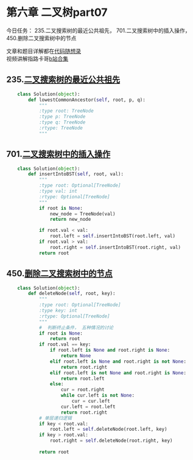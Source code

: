 # 第六章  二叉树part07

今日任务： 235.二叉搜索树的最近公共祖先， 701.二叉搜索树中的插入操作， 450.删除二叉搜索树中的节点

文章和题目详解都在[代码随想录](https://programmercarl.com/)  
视频讲解指路卡哥[b站合集](https://space.bilibili.com/525438321/channel/collectiondetail?sid=180037)

## 235.[二叉搜索树的最近公共祖先](https://leetcode.com/problems/lowest-common-ancestor-of-a-binary-search-tree/)
```python
    class Solution(object):
        def lowestCommonAncestor(self, root, p, q):
            """
            :type root: TreeNode
            :type p: TreeNode
            :type q: TreeNode
            :rtype: TreeNode
            """

```

## 701.[二叉搜索树中的插入操作](https://leetcode.com/problems/insert-into-a-binary-search-tree/)
```python
    class Solution(object):
        def insertIntoBST(self, root, val):
            """
            :type root: Optional[TreeNode]
            :type val: int
            :rtype: Optional[TreeNode]
            """
            if root is None:
                new_node = TreeNode(val)
                return new_node

            if root.val < val:
                root.left = self.insertIntoBST(root.left, val)
            if root.val > val:
                root.right = self.insertIntoBST(root.right, val)
            return root

```

## 450.[删除二叉搜索树中的节点](https://leetcode.com/problems/delete-node-in-a-bst/)
```python
    class Solution(object):
        def deleteNode(self, root, key):
            """
            :type root: Optional[TreeNode]
            :type key: int
            :rtype: Optional[TreeNode]
            """
            #  判断终止条件， 五种情况的讨论
            if root is None:
                return root
            if root.val == key:
                if root.left is None and root.right is None:
                    return None
                elif root.left is None and root.right is not None:
                    return root.right
                elif root.left is not None and root.right is None:
                    return root.left
                else:
                    cur = root.right
                    while cur.left is not None:
                        cur = cur.left
                    cur.left = root.left
                    return root.right
            # 单层递归逻辑
            if key < root.val:
                root.left = self.deleteNode(root.left, key)
            if key > root.val:
                root.right = self.deleteNode(root.right, key)
    
            return root
        

```
